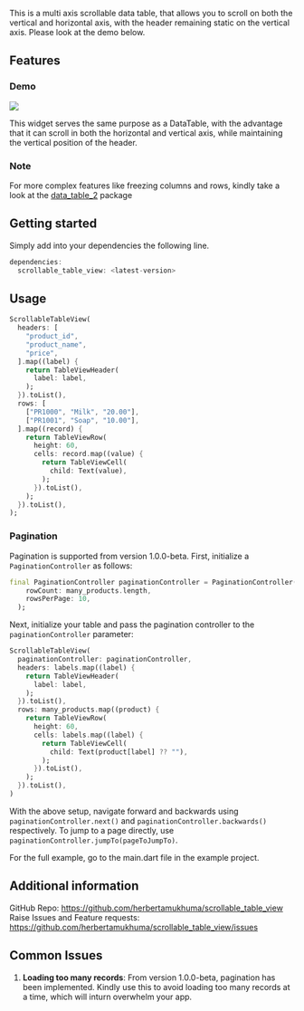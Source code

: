 <!-- 
This README describes the package. If you publish this package to pub.dev,
this README's contents appear on the landing page for your package.

For information about how to write a good package README, see the guide for
[writing package pages](https://dart.dev/guides/libraries/writing-package-pages). 

For general information about developing packages, see the Dart guide for
[creating packages](https://dart.dev/guides/libraries/create-library-packages)
and the Flutter guide for
[developing packages and plugins](https://flutter.dev/developing-packages). 
-->

This is a multi axis scrollable data table, that allows you to scroll on both the vertical and horizontal axis, with the header remaining static on the vertical axis. Please look at the demo below.

## Features
### Demo
![](https://github.com/herbertamukhuma/scrollable_table_view/blob/fd47a2acb0ce7d11c848035394650e7e465210df/assets/gifs/scrollable-table-view.gif)

This widget serves the same purpose as a DataTable, with the advantage that it can scroll in both the horizontal and vertical axis, while maintaining the vertical position of the header.

### Note
For more complex features like freezing columns and rows, kindly take a look at the [data_table_2](https://pub.dev/packages/data_table_2) package

## Getting started

Simply add into your dependencies the following line.

```dart
dependencies:
  scrollable_table_view: <latest-version>
```

## Usage

```dart
ScrollableTableView(
  headers: [
    "product_id",
    "product_name",
    "price",
  ].map((label) {
    return TableViewHeader(
      label: label,
    );
  }).toList(),
  rows: [
    ["PR1000", "Milk", "20.00"],
    ["PR1001", "Soap", "10.00"],
  ].map((record) {
    return TableViewRow(
      height: 60,
      cells: record.map((value) {
        return TableViewCell(
          child: Text(value),
        );
      }).toList(),
    );
  }).toList(),
);
```
### Pagination
Pagination is supported from version 1.0.0-beta. First, initialize a `PaginationController` as follows:

```dart
final PaginationController paginationController = PaginationController(
    rowCount: many_products.length,
    rowsPerPage: 10,
  );
```

Next, initialize your table and pass the pagination controller to the `paginationController` parameter:

```dart
ScrollableTableView(
  paginationController: paginationController,
  headers: labels.map((label) {
    return TableViewHeader(
      label: label,
    );
  }).toList(),
  rows: many_products.map((product) {
    return TableViewRow(
      height: 60,
      cells: labels.map((label) {
        return TableViewCell(
          child: Text(product[label] ?? ""),
        );
      }).toList(),
    );
  }).toList(),
)
```

With the above setup, navigate forward and backwards using `paginationController.next()` and `paginationController.backwards()` respectively. To jump to a page directly, use `paginationController.jumpTo(pageToJumpTo)`.

For the full example, go to the main.dart file in the example project.

## Additional information

GitHub Repo: https://github.com/herbertamukhuma/scrollable_table_view
Raise Issues and Feature requests: https://github.com/herbertamukhuma/scrollable_table_view/issues

## Common Issues
1. **Loading too many records**: From version 1.0.0-beta, pagination has been implemented. Kindly use this to avoid loading too many records at a time, which will inturn overwhelm your app.